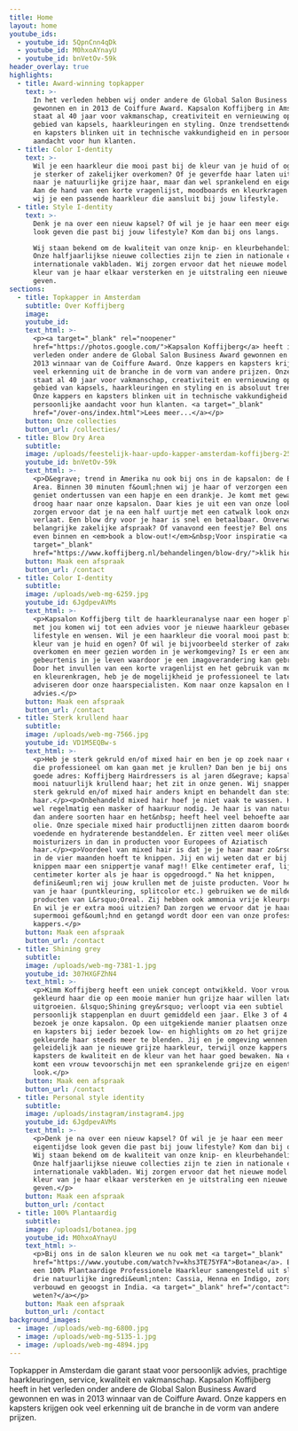 ```yaml
---
title: Home
layout: home
youtube_ids:
  - youtube_id: 5QpnCnn4qDk
  - youtube_id: M0hxoAYnayU
  - youtube_id: bnVetOv-59k
header_overlay: true
highlights:
  - title: Award-winning topkapper
    text: >-
      In het verleden hebben wij onder andere de Global Salon Business Award
      gewonnen en in 2013 de Coiffure Award. Kapsalon Koffijberg in Amsterdam
      staat al 40 jaar voor vakmanschap, creativiteit en vernieuwing op het
      gebied van kapsels, haarkleuringen en styling. Onze trendsettende kappers
      en kapsters blinken uit in technische vakkundigheid en in persoonlijke
      aandacht voor hun klanten.
  - title: Color I-dentity
    text: >-
      Wil je een haarkleur die mooi past bij de kleur van je huid of ogen? Wil
      je sterker of zakelijker overkomen? Of je geverfde haar laten uitgroeien
      naar je natuurlijke grijze haar, maar dan wel sprankelend en eigentijds?
      Aan de hand van een korte vragenlijst, moodboards en kleurkragen adviseren
      wij je een passende haarkleur die aansluit bij jouw lifestyle.
  - title: Style I-dentity
    text: >-
      Denk je na over een nieuw kapsel? Of wil je je haar een meer eigentijdse
      look geven die past bij jouw lifestyle? Kom dan bij ons langs. 

      Wij staan bekend om de kwaliteit van onze knip- en kleurbehandelingen.
      Onze halfjaarlijkse nieuwe collecties zijn te zien in nationale en
      internationale vakbladen. Wij zorgen ervoor dat het nieuwe model en de
      kleur van je haar elkaar versterken en je uitstraling een nieuwe boost
      geven.
sections:
  - title: Topkapper in Amsterdam
    subtitle: Over Koffijberg
    image:
    youtube_id:
    text_html: >-
      <p><a target="_blank" rel="noopener"
      href="https://photos.google.com/">Kapsalon Koffijberg</a> heeft in het
      verleden onder andere de Global Salon Business Award gewonnen en was in
      2013 winnaar van de Coiffure Award. Onze kappers en kapsters krijgen ook
      veel erkenning uit de branche in de vorm van andere prijzen. Onze aanpak
      staat al 40 jaar voor vakmanschap, creativiteit en vernieuwing op het
      gebied van kapsels, haarkleuringen en styling en is absoluut trendsettend.
      Onze kappers en kapsters blinken uit in technische vakkundigheid en in
      persoonlijke aandacht voor hun klanten. <a target="_blank"
      href="/over-ons/index.html">Lees meer...</a></p>
    button: Onze collecties
    button_url: /collecties/
  - title: Blow Dry Area
    subtitle:
    image: /uploads/feestelijk-haar-updo-kapper-amsterdam-koffijberg-250.jpg
    youtube_id: bnVetOv-59k
    text_html: >-
      <p>D&egrave; trend in Amerika nu ook bij ons in de kapsalon: de Blow Dry
      Area. Binnen 30 minuten f&ouml;hnen wij je haar of verzorgen een updo. Jij
      geniet ondertussen van een hapje en een drankje. Je komt met gewassen en
      droog haar naar onze kapsalon. Daar kies je uit een van onze looks en wij
      zorgen ervoor dat je na een half uurtje met een catwalk look onze kapsalon
      verlaat. Een blow dry voor je haar is snel en betaalbaar. Onverwacht een
      belangrijke zakelijke afspraak? Of vanavond een feestje? Bel ons of loop
      even binnen en <em>book a blow-out!</em>&nbsp;Voor inspiratie <a
      target="_blank"
      href="https://www.koffijberg.nl/behandelingen/blow-dry/">klik hier</a></p>
    button: Maak een afspraak
    button_url: /contact
  - title: Color I-dentity
    subtitle:
    image: /uploads/web-mg-6259.jpg
    youtube_id: 6JgdpevAVMs
    text_html: >-
      <p>Kapsalon Koffijberg tilt de haarkleuranalyse naar een hoger plan. Samen
      met jou komen wij tot een advies voor je nieuwe haarkleur gebaseerd op je
      lifestyle en wensen. Wil je een haarkleur die vooral mooi past bij de
      kleur van je huid en ogen? Of wil je bijvoorbeeld sterker of zakelijker
      overkomen en meer gezien worden in je werkomgeving? Is er een andere
      gebeurtenis in je leven waardoor je een imagoverandering kan gebruiken?
      Door het invullen van een korte vragenlijst en het gebruik van moodboards
      en kleurenkragen, heb je de mogelijkheid je professioneel te laten
      adviseren door onze haarspecialisten. Kom naar onze kapsalon en beleef dit
      advies.</p>
    button: Maak een afspraak
    button_url: /contact
  - title: Sterk krullend haar
    subtitle:
    image: /uploads/web-mg-7566.jpg
    youtube_id: VD1M5EQBw-s
    text_html: >-
      <p>Heb je sterk gekruld en/of mixed hair en ben je op zoek naar een kapper
      die professioneel om kan gaan met je krullen? Dan ben je bij ons aan het
      goede adres: Koffijberg Hairdressers is al jaren d&egrave; kapsalon voor
      mooi natuurlijk krullend haar; het zit in onze genen. Wij snappen dat je
      sterk gekruld en/of mixed hair anders knipt en behandelt dan steil en fijn
      haar.</p><p>Onbehandeld mixed hair hoef je niet vaak te wassen. Het heeft
      wel regelmatig een masker of haarkuur nodig. Je haar is van nature droger
      dan andere soorten haar en het&nbsp; heeft heel veel behoefte aan vocht en
      olie. Onze speciale mixed hair productlijnen zitten daarom boordevol
      voedende en hydraterende bestanddelen. Er zitten veel meer oli&euml;n en
      moisturizers in dan in producten voor Europees of Aziatisch
      haar.</p><p>Voordeel van mixed hair is dat je je haar maar zo&rsquo;n 1 x
      in de vier maanden hoeft te knippen. Jij en wij weten dat er bij het
      knippen maar een snippertje vanaf mag!! Elke centimeter eraf, lijkt wel 5
      centimeter korter als je haar is opgedroogd." Na het knippen,
      defini&euml;ren wij jouw krullen met de juiste producten. Voor het kleuren
      van je haar (puntkleuring, splitcolor etc.) gebruiken we de milde
      producten van L&rsquo;Oreal. Zij hebben ook ammonia vrije kleurproducten.
      En wil je er extra mooi uitzien? Dan zorgen we ervoor dat je haar
      supermooi gef&ouml;hnd en getangd wordt door een van onze professionele
      kappers.</p>
    button: Maak een afspraak
    button_url: /contact
  - title: Shining grey
    subtitle:
    image: /uploads/web-mg-7381-1.jpg
    youtube_id: 307HXGFZhN4
    text_html: >-
      <p>Kimm Koffijberg heeft een uniek concept ontwikkeld. Voor vrouwen met
      gekleurd haar die op een mooie manier hun grijze haar willen laten
      uitgroeien. &lsquo;Shining grey&rsquo; verloopt via een subtiel
      persoonlijk stappenplan en duurt gemiddeld een jaar. Elke 3 of 4 maanden
      bezoek je onze kapsalon. Op een uitgekiende manier plaatsen onze kappers
      en kapsters bij ieder bezoek low- en highlights om zo het grijze en het
      gekleurde haar steeds meer te blenden. Jij en je omgeving wennen zo
      geleidelijk aan je nieuwe grijze haarkleur, terwijl onze kappers en
      kapsters de kwaliteit en de kleur van het haar goed bewaken. Na een jaar
      komt een vrouw tevoorschijn met een sprankelende grijze en eigentijdse
      look.</p>
    button: Maak een afspraak
    button_url: /contact
  - title: Personal style identity
    subtitle:
    image: /uploads/instagram/instagram4.jpg
    youtube_id: 6JgdpevAVMs
    text_html: >-
      <p>Denk je na over een nieuw kapsel? Of wil je je haar een meer
      eigentijdse look geven die past bij jouw lifestyle? Kom dan bij ons langs.
      Wij staan bekend om de kwaliteit van onze knip- en kleurbehandelingen.
      Onze halfjaarlijkse nieuwe collecties zijn te zien in nationale en
      internationale vakbladen. Wij zorgen ervoor dat het nieuwe model en de
      kleur van je haar elkaar versterken en je uitstraling een nieuwe boost
      geven.</p>
    button: Maak een afspraak
    button_url: /contact
  - title: 100% Plantaardig
    subtitle:
    image: /uploads1/botanea.jpg
    youtube_id: M0hxoAYnayU
    text_html: >-
      <p>Bij ons in de salon kleuren we nu ook met <a target="_blank"
      href="https://www.youtube.com/watch?v=khs3TE75YFA">Botanea</a>. Botanea is
      een 100% Plantaardige Professionele Haarkleur samengesteld uit slechts
      drie natuurlijke ingredi&euml;nten: Cassia, Henna en Indigo, zorgvuldig
      verbouwd en geoogst in India. <a target="_blank" href="/contact">Meer
      weten?</a></p>
    button: Maak een afspraak
    button_url: /contact
background_images:
  - image: /uploads/web-mg-6800.jpg
  - image: /uploads/web-mg-5135-1.jpg
  - image: /uploads/web-mg-4894.jpg
---
```


Topkapper in Amsterdam die garant staat voor persoonlijk advies, prachtige haarkleuringen, service, kwaliteit en vakmanschap. Kapsalon Koffijberg heeft in het verleden onder andere de Global Salon Business Award gewonnen en was in 2013 winnaar van de Coiffure Award. Onze kappers en kapsters krijgen ook veel erkenning uit de branche in de vorm van andere prijzen.
